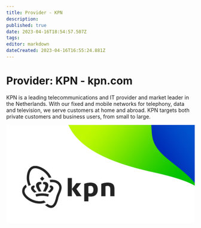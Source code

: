 ```yaml
---
title: Provider - KPN
description: 
published: true
date: 2023-04-16T18:54:57.507Z
tags: 
editor: markdown
dateCreated: 2023-04-16T16:55:24.881Z
---
```


# Provider: KPN - kpn.com

KPN is a leading telecommunications and IT provider and market leader in the Netherlands. With our fixed and mobile networks for telephony, data and television, we serve customers at home and abroad. KPN targets both private customers and business users, from small to large.

![kpn.jpg](/images/site/kpn.jpg)